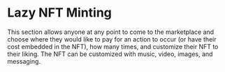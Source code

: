 # Lazy NFT Minting

This section allows anyone at any point to come to the marketplace and choose where they would like to pay for an action to occur (or have their cost embedded in the NFT), how many times, and customize their NFT to their liking. The NFT can be customized with music, video, images, and messaging.&#x20;
